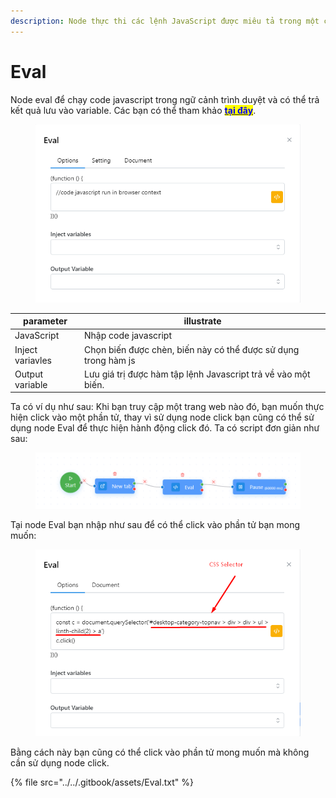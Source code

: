 ```yaml
---
description: Node thực thi các lệnh JavaScript được miêu tả trong một chuỗi.
---
```


# Eval

Node eval để chạy code javascript trong ngữ cảnh trình duyệt và có thể trả kết quả lưu vào variable. Các bạn có thể tham khảo [<mark style="color:blue;">**tại đây**</mark>](https://www.w3schools.com/js/).

<figure><img src="../../.gitbook/assets/image (2) (1) (1) (1) (1) (1) (1) (1) (1) (1) (1) (1) (1).png" alt=""><figcaption></figcaption></figure>

| parameter         | illustrate                                                     |
| ----------------- | -------------------------------------------------------------- |
| JavaScript        | Nhập code javascript                                           |
| Inject variavles  | Chọn biến được chèn, biến này có thể được sử dụng trong hàm js |
| Output variable   | Lưu giá trị được hàm tập lệnh Javascript trả về vào một biến.  |

Ta có ví dụ như sau: Khi bạn truy cập một trang web nào đó, bạn muốn thực hiện click vào một phần tử, thay vì sử dụng node click bạn cũng có thể sử dụng node Eval để thực hiện hành động click đó. Ta có script đơn giản như sau:

<figure><img src="../../.gitbook/assets/image (60).png" alt=""><figcaption></figcaption></figure>

Tại node Eval bạn nhập như sau để có thể click vào phần tử bạn mong muốn:

<figure><img src="../../.gitbook/assets/image (61).png" alt=""><figcaption></figcaption></figure>

Bằng cách này bạn cũng có thể click vào phần tử mong muốn mà không cần sử dụng node click.

{% file src="../../.gitbook/assets/Eval.txt" %}
